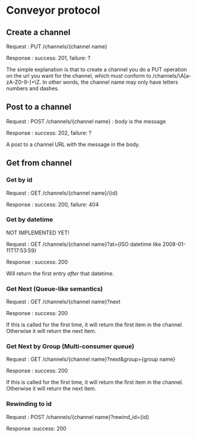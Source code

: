 # Conveyor protocol #

## Create a channel ##

Request
: PUT /channels/{channel name}

Response
: success: 201, failure: ? 

The simple explanation is that to create a channel you do a PUT operation on the url you want for the channel, which must conform to /channels/\A[a-zA-Z0-9\-]+\Z. In other words, the channel name may only have letters numbers and dashes.

## Post to a channel ##
Request
: POST /channels/{channel name}
: body is the message

Response
: success: 202, failure: ?

A post to a channel URL with the message in the body.

## Get from channel ##

### Get by id ###

Request
: GET /channels/{channel name}/{id}

Response
: success: 200, failure: 404

### Get by datetime ###

NOT IMPLEMENTED YET!

Request
: GET /channels/{channel name}?at={ISO datetime like 2008-01-11T17:53:59}

Response
: success: 200

Will return the first entry *after* that datetime.

### Get Next (Queue-like semantics) ###

Request
: GET /channels/{channel name}?next

Response
: success: 200

If this is called for the first time, it will return the first item in the channel. Otherwise it will return the next item.

### Get Next by Group (Multi-consumer queue) ###

Request
: GET /channels/{channel name}?next&group={group name}

Response
: success: 200

If this is called for the first time, it will return the first item in the channel. Otherwise it will return the next item.

### Rewinding to id ###

Request
: POST /channels/{channel name}?rewind_id={id}

Response
:success: 200